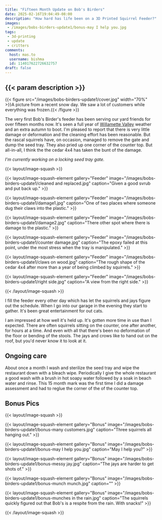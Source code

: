 ```yaml
---
title: "Fifteen Month Update on Bob's Birders"
date: 2025-02-16T19:04:49-08:00
description: "How hard has life been on a 3D Printed Squirrel Feeder?"
images:
 - /images/bobs-birders-update1/bonus-may I help you.jpg
tags:
 - 3d-printing
 - update
 - critters
comments:
  host: mas.to
  username: bishma
  id: 114017622726632757
draft: false
---
```


## {{< param description >}}

{{< figure src="/images/bobs-birders-update1/cover.jpg" width="70%" >}}A picture from a recent snow day. We saw a lot of customers while everything was frozen.{{< /figure >}}

The very first Bob's Birder's feeder has been serving our yard friends for over fifteen months now. It's seen a full year of [Willamette Valley](https://en.wikipedia.org/wiki/Willamette_Valley) weather and an extra autumn to boot. I'm pleased to report that there is very little damage or deformation and the cleaning effort has been reasonable. But the rascal squirrels have, on occasion, managed to remove the gate and dump the seed tray. They also pried up one corner of the counter top. But all-in-all, I think the the cedar 4x4 has taken the bunt of the damage.

*I'm currently working on a locking seed tray gate.*

{{< layout/image-squash >}}

{{< layout/image-squash-element gallery="Feeder" image="/images/bobs-birders-update1/cleaned and replaced.jpg" caption="Given a good svrub and put back up." >}}

{{< layout/image-squash-element gallery="Feeder" image="/images/bobs-birders-update1/damage1.jpg" caption="One of two places where someone dug their claws into the plastic." >}}

{{< layout/image-squash-element gallery="Feeder" image="/images/bobs-birders-update1/damage2.jpg" caption="There other spot where there is damage to the plastic." >}}

{{< layout/image-squash-element gallery="Feeder" image="/images/bobs-birders-update1/counter damage.jpg" caption="The epoxy failed at this point, under the most stress when the tray is manipulated." >}}

{{< layout/image-squash-element gallery="Feeder" image="/images/bobs-birders-update1/claws on wood.jpg" caption="The rough shape of the cedar 4x4 after more than a year of being climbed by squirrels." >}}

{{< layout/image-squash-element gallery="Feeder" image="/images/bobs-birders-update1/right side.jpg" caption="A view from the right side." >}}

{{< /layout/image-squash >}}

I fill the feeder every other day which has let the squirrels and jays figure out the schedule. When I go into our garage in the evening they start to gather. It's been great entertainment for out cats.

I am impressed at how well it's held up. It's gotten more time in use than I expected. There are often squirrels sitting on the counter, one after another, for hours at a time. And even with all that there's been no deformation of the floor or bending of the stools. The jays and crows like to hand out on the roof, but you'd never know it to look at it.

## Ongoing care

About once a month I wash and sterilize the seed tray and wipe the restaurant down with a bleach wipe. Periodically I give the whole restaurant a good wash with a brush in hot soapy water followed by a soak in beach water and rinse. This 15 month mark was the first time I did a damage assessment and had to reglue the corner of the of the counter top.

## Bonus Pics

{{< layout/image-squash >}}

{{< layout/image-squash-element gallery="Bonus" image="/images/bobs-birders-update1/bonus-many customers.jpg" caption="Three squirrels all hanging out." >}}

{{< layout/image-squash-element gallery="Bonus" image="/images/bobs-birders-update1/bonus-may I help you.jpg" caption="May I help you?" >}}

{{< layout/image-squash-element gallery="Bonus" image="/images/bobs-birders-update1/bonus-messy jay.jpg" caption="The jays are harder to get shots of." >}}

{{< layout/image-squash-element gallery="Bonus" image="/images/bobs-birders-update1/bonus-munch munch.jpg" caption="" >}}

{{< layout/image-squash-element gallery="Bonus" image="/images/bobs-birders-update1/bonus-munches in the rain.jpg" caption="The squirrels quickly figured out that Bob's is a respite from the rain. With snacks!" >}}

{{< /layout/image-squash >}}
